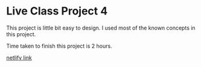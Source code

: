 # Live  Class Project 4

This project is little bit easy to design. I used most of the known concepts in this project.

Time taken to finish this project is 2 hours.

[netlify link](https://marketing-homepage.netlify.app/)

